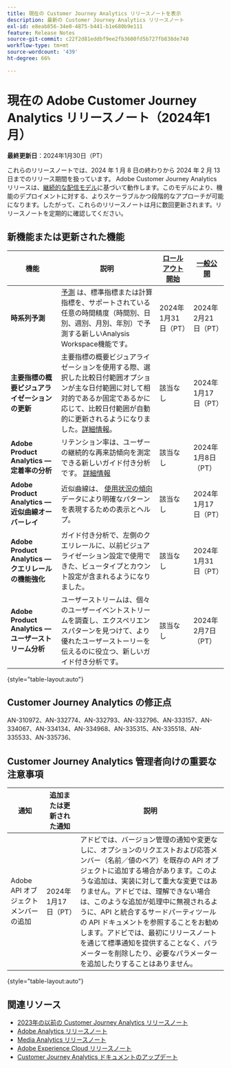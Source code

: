 ```yaml
---
title: 現在の Customer Journey Analytics リリースノートを表示
description: 最新の Customer Journey Analytics リリースノート
exl-id: e8eab856-34e0-4875-b441-b1e680b9e111
feature: Release Notes
source-git-commit: c22f2d81eddbf9ee2fb3600fd5b727fb838de740
workflow-type: tm+mt
source-wordcount: '439'
ht-degree: 66%

---
```


# 現在の Adobe Customer Journey Analytics リリースノート（2024年1月）

**最終更新日**：2024年1月30日（PT）

これらのリリースノートでは、2024 年 1 月 8 日の終わりから 2024 年 2 月 13 日までのリリース期間を扱っています。 Adobe Customer Journey Analytics リリースは、[継続的な配信モデル](releases.md)に基づいて動作します。このモデルにより、機能のデプロイメントに対する、よりスケーラブルかつ段階的なアプローチが可能になります。したがって、これらのリリースノートは月に数回更新されます。リリースノートを定期的に確認してください。

## 新機能または更新された機能

| 機能 | 説明 | [ロールアウト開始](releases.md) | [一般公開](releases.md) |
| ----------- | ---------- | ------- | ---- |
| **時系列予測** | [予測](../analysis-workspace/c-forecast/forecasting.md) は、標準指標または計算指標を、サポートされている任意の時間精度（時間別、日別、週別、月別、年別）で予測する新しいAnalysis Workspace機能です。 | 2024年1月31日（PT） | 2024年2月21日（PT） |
| **主要指標の概要ビジュアライゼーションの更新** | 主要指標の概要ビジュアライゼーションを使用する際、選択した比較日付範囲オプションが主な日付範囲に対して相対的であるか固定であるかに応じて、比較日付範囲が自動的に更新されるようになりました。[詳細情報](/help/analysis-workspace/visualizations/key-metric.md)。 | 該当なし | 2024年1月17日（PT） |
| **Adobe Product Analytics — 定着率の分析** | リテンション率は、ユーザーの継続的な再来訪傾向を測定できる新しいガイド付き分析です。 [詳細情報](../guided-analysis/types/retention-rates.md) | 該当なし | 2024年1月8日（PT） |
| **Adobe Product Analytics — 近似曲線オーバーレイ** | 近似曲線は、 [使用状況の傾向](/help/guided-analysis/types/usage.md) データにより明確なパターンを表現するための表示とヘルプ。 | 該当なし | 2024年1月17日（PT） |
| **Adobe Product Analytics — クエリレールの機能強化** | ガイド付き分析で、左側のクエリレールに、以前ビジュアライゼーション設定で使用できた、ビュータイプとカウント設定が含まれるようになりました。 | 該当なし | 2024年1月31日（PT） |
| **Adobe Product Analytics — ユーザーストリーム分析** | ユーザーストリームは、個々のユーザーイベントストリームを調査し、エクスペリエンスパターンを見つけて、より優れたユーザーストーリーを伝えるのに役立つ、新しいガイド付き分析です。 | 該当なし | 2024年2月7日（PT） |

{style="table-layout:auto"}

## Customer Journey Analytics の修正点

AN-310972、AN-332774、AN-332793、AN-332796、AN-333157、AN-334067、AN-334134、AN-334968、AN-335315、AN-335518、AN-335533、AN-335736、

## Customer Journey Analytics 管理者向けの重要な注意事項

| 通知 | 追加または更新された通知 | 説明 |
| --- | --- | --- |
| Adobe API オブジェクトメンバーの追加 | 2024年1月17日（PT） | アドビでは、バージョン管理の通知や変更なしに、オプションのリクエストおよび応答メンバー（名前／値のペア）を既存の API オブジェクトに追加する場合があります。このような追加は、実装に対して重大な変更ではありません。アドビでは、理解できない場合は、このような追加が処理中に無視されるように、API と統合するサードパーティツールの API ドキュメントを参照することをお勧めします。アドビでは、最初にリリースノートを通じて標準通知を提供することなく、パラメーターを削除したり、必要なパラメーターを追加したりすることはありません。 |

{style="table-layout:auto"}

## 関連リソース

* [2023年の以前の Customer Journey Analytics リリースノート](/help/release-notes/2023.md)
* [Adobe Analytics リリースノート](https://experienceleague.adobe.com/docs/analytics/release-notes/latest.html?lang=ja)
* [Media Analytics リリースノート](https://experienceleague.adobe.com/docs/media-analytics/using/additional-resources/release-notes.html?lang=ja)
* [Adobe Experience Cloud リリースノート](https://experienceleague.adobe.com/docs/release-notes/experience-cloud/current.html?lang=ja)
* [Customer Journey Analytics ドキュメントのアップデート](/help/release-notes/doc-changes.md)
